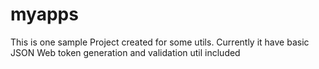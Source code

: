# myapps
This is one sample Project created for some utils.
Currently it have basic JSON Web token generation and validation util included
